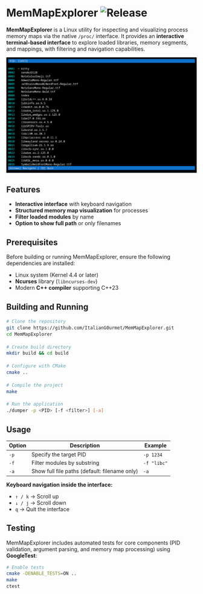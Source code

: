 # MemMapExplorer ![Release](https://img.shields.io/badge/Status-Release-green)

**MemMapExplorer** is a Linux utility for inspecting and visualizing process memory maps via the native `/proc/` interface. It provides an **interactive terminal-based interface** to explore loaded libraries, memory segments, and mappings, with filtering and navigation capabilities.

![Screenshot](screenshot.png)

## Features

* **Interactive interface** with keyboard navigation
* **Structured memory map visualization** for processes
* **Filter loaded modules** by name
* **Option to show full path** or only filenames


## Prerequisites

Before building or running MemMapExplorer, ensure the following dependencies are installed:

* Linux system (Kernel 4.4 or later)
* **Ncurses** library (`libncurses-dev`)
* Modern **C++ compiler** supporting C++23

## Building and Running

```bash
# Clone the repository
git clone https://github.com/ItalianG0urmet/MemMapExplorer.git
cd MemMapExplorer

# Create build directory
mkdir build && cd build

# Configure with CMake
cmake ..

# Compile the project
make

# Run the application
./dumper -p <PID> [-f <filter>] [-a]
```

## Usage

| Option | Description                                   | Example     |
| ------ | --------------------------------------------- | ----------- |
| `-p`   | Specify the target PID                        | `-p 1234`   |
| `-f`   | Filter modules by substring                   | `-f "libc"` |
| `-a`   | Show full file paths (default: filename only) | `-a`        |

**Keyboard navigation inside the interface:**

* `↑ / k` → Scroll up
* `↓ / j` → Scroll down
* `q` → Quit the interface

## Testing

MemMapExplorer includes automated tests for core components (PID validation, argument parsing, and memory map processing) using **GoogleTest**:

```bash
# Enable tests
cmake -DENABLE_TESTS=ON ..
make
ctest
```
